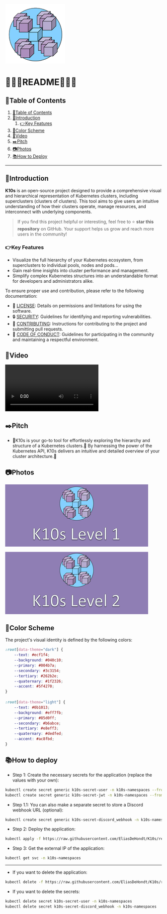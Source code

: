![logo](/Assets/logo.png)
# 🤍🩵💜README💜🩵🤍

## 📘Table of Contents

1. [📘Table of Contents](#📘table-of-contents)
2. [🖖Introduction](#🖖introduction)
    1. [👉Key Features](#👉key-features)
3. [🎨Color Scheme](#🎨color-scheme)
4. [🎥Video](#🎥video)
5. [✒️Pitch](#✒️pitch)
6. [📷Photos](#📷photos)
7. [📚How to Deploy](#📚how-to-deploy)

---

## 🖖Introduction

**K10s** is an open-source project designed to provide a comprehensive visual and hierarchical representation of Kubernetes clusters, including superclusters (clusters of clusters). This tool aims to give users an intuitive understanding of how their clusters operate, manage resources, and interconnect with underlying components.

> If you find this project helpful or interesting, feel free to ⭐️ **star this repository** on GitHub. Your support helps us grow and reach more users in the community!

### 👉Key Features
- Visualize the full hierarchy of your Kubernetes ecosystem, from superclusters to individual pools, nodes and pods...
- Gain real-time insights into cluster performance and management.
- Simplify complex Kubernetes structures into an understandable format for developers and administrators alike.

To ensure proper use and contribution, please refer to the following documentation:
- 📜 [LICENSE](/LICENSE.md): Details on permissions and limitations for using the software.
- 🔒 [SECURITY](/SECURITY.md): Guidelines for identifying and reporting vulnerabilities.
- 🤝 [CONTRIBUTING](/CONTRIBUTING.md): Instructions for contributing to the project and submitting pull requests.
- 📝 [CODE OF CONDUCT](/CODE-OF-CONDUCT.md): Guidelines for participating in the community and maintaining a respectful environment.

## 🎥Video

![video](/Assets/video.mp4)

## ✒️Pitch

- 💜K10s is your go-to tool for effortlessly exploring the hierarchy and structure of a Kubernetes clusters.🤍 By harnessing the power of the Kubernetes API, K10s delivers an intuitive and detailed overview of your cluster architecture.🩵

## 📷Photos

![photo 1](/Assets/photo1.png)

![photo 2](/Assets/photo2.png)

## 🎨Color Scheme

The project's visual identity is defined by the following colors:

```css
:root[data-theme="dark"] {
    --text: #ecf1f4;
    --background: #040c10;
    --primary: #004b7a;
    --secondary: #3c3154;
    --tertiary: #262b2e;
    --quaternary: #1f2326;
    --accent: #5f4270;
}

:root[data-theme="light"] {
    --text: #0b1013;
    --background: #eff7fb;
    --primary: #85d0ff;
    --secondary: #b6abce;
    --tertiary: #e8eff3;
    --quaternary: #dedfed;
    --accent: #ac8fbd;
}
```

## 📚How to deploy

- Step 1: Create the necessary secrets for the application (replace the values with your own):
```bash
kubectl create secret generic k10s-secret-user -n k10s-namespaces --from-literal=USERNAME=admin --from-literal=PASSWORD=admin
kubectl create secret generic k10s-secret-jwt -n k10s-namespaces --from-literal=JWT_SECRET=$(openssl rand -base64 32) # apt install openssl.
```

- Step 1.1: You can also make a separate secret to store a Discord webhook URL (optional):
```bash
kubectl create secret generic k10s-secret-discord_webhook -n k10s-namespaces --from-literal=discord_webhook=https://discord.com/api/webhooks/...
```

- Step 2: Deploy the application:
```bash
kubectl apply -f https://raw.githubusercontent.com/EliasDeHondt/K10s/refs/heads/main/Kubernetes/k10s.yaml
```

- Step 3: Get the external IP of the application:
```bash
kubectl get svc -n k10s-namespaces
```

---

- If you want to delete the application:
```bash
kubectl delete -f https://raw.githubusercontent.com/EliasDeHondt/K10s/refs/heads/main/Kubernetes/k10s.yaml
```

- If you want to delete the secrets:
```bash
kubectl delete secret k10s-secret-user -n k10s-namespaces
kubectl delete secret k10s-secret-discord_webhook -n k10s-namespaces
```